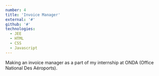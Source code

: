 ```yaml
---
number: 4
title: 'Invoice Manager'
external: '#'
github: '#'
technologies:
  - JEE
  - HTML
  - CSS
  - Javascript
---
```


Making an invoice manager as a part of my internship at ONDA (Office National Des Aéroports).